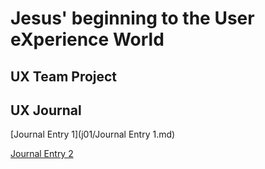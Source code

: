 # Jesus' beginning to the User eXperience World


## UX Team Project


## UX Journal

[Journal Entry 1](j01/Journal Entry 1.md)

[Journal Entry 2](j02.md)
